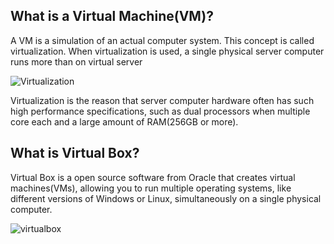 ## What is a Virtual Machine(VM)?

A VM is a simulation of an actual computer system. This concept is called virtualization. When virtualization
is used, a single physical server computer runs more than on virtual server

![Virtualization](images/Virtualization.jpg)

Virtualization is the reason that server computer hardware often has such high performance
specifications, such as dual processors when multiple core each and a large amount of RAM(256GB or more).

## What is Virtual Box?

Virtual Box is a open source software from Oracle that creates virtual machines(VMs), allowing you to 
run multiple operating systems, like different versions of Windows or Linux, simultaneously on a single
physical computer.

![virtualbox](images/virtualbox.png)
